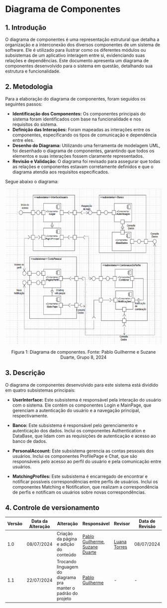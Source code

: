 # Diagrama de Componentes

## 1. Introdução

O diagrama de componentes é uma representação estrutural que detalha a organização e a interconexão dos diversos componentes de um sistema de software. Ele é utilizado para ilustrar como os diferentes módulos ou subsistemas de um aplicativo interagem entre si, evidenciando suas relações e dependências. Este documento apresenta um diagrama de componentes desenvolvido para o sistema em questão, detalhando sua estrutura e funcionalidade.

## 2. Metodologia

Para a elaboração do diagrama de componentes, foram seguidos os seguintes passos:

- **Identificação dos Componentes:** Os componentes principais do sistema foram identificados com base na funcionalidade e nos requisitos do sistema.
- **Definição das Interações:** Foram mapeadas as interações entre os componentes, especificando os tipos de comunicação e dependência entre eles.
- **Desenho do Diagrama:** Utilizando uma ferramenta de modelagem UML, foi desenhado o diagrama de componentes, garantindo que todos os elementos e suas interações fossem claramente representados.
- **Revisão e Validação:** O diagrama foi revisado para assegurar que todas as relações e componentes estavam corretamente definidos e que o diagrama atendia aos requisitos especificados.

Segue abaixo o diagrama:

<div align = "center"><img src="https://github.com/UnBArqDsw2024-1/2024.1_G8_UnBreja/blob/gh-pages/docs/assets/diagrama-atividades/DiagramaDeComponentesPTBR.png?raw=true" alt="Figura 1: Diagrama de Classes exemplo." height="500" width="500">
<p>Figura 1: Diagrama de componentes. Fonte: Pablo Guilherme e Suzane Duarte, Grupo 8, 2024</p></div>

## 3. Descrição

O diagrama de componentes desenvolvido para este sistema está dividido em quatro subsistemas principais:

- **UserInterface:** Este subsistema é responsável pela interação do usuário com o sistema. Ele contém os componentes Login e MainPage, que gerenciam a autenticação do usuário e a navegação principal, respectivamente.

- **Banco:** Este subsistema é responsável pelo gerenciamento e autenticação dos dados. Inclui os componentes Authentication e DataBase, que lidam com as requisições de autenticação e acesso ao banco de dados.

- **PersonalAccount:** Este subsistema gerencia as contas pessoais dos usuários. Inclui os componentes ProfilePage e Chat, que são responsáveis pelo acesso ao perfil do usuário e pela comunicação entre usuários.

- **MatchingProfiles:** Este subsistema é encarregado de encontrar e notificar possíveis correspondências entre perfis de usuários. Inclui os componentes Matching e Notification, que realizam a correspondência de perfis e notificam os usuários sobre novas correspondências.

## 4. Controle de versionamento

| Versão | Data da Alteração | Alteração                | Responsável                      | Revisor                              | Data de Revisão |
|--------|--------------------|--------------------------|----------------------------------|--------------------------------------|-----------------|
| 1.0    |08/07/2024         | Criação da página e adição do conteúdo | [Pablo Guilherme](https://github.com/PabloGJBS), [Suzane Duarte](https://github.com/suzaneduarte) | [Luana Torres](https://github.com/luanatorress) | 08/07/2024 |
| 1.1    |22/07/2024         | Trocando linguagem do diagrama pra manter o padrão do projeto | [Pablo Guilherme](https://github.com/PabloGJBS)| - | - |